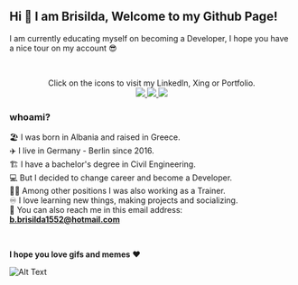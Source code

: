 ## **Hi 👋 I am Brisilda, Welcome to my Github Page!**
I am currently educating myself on becoming a Developer, I hope you have a nice tour on my account 😎

<br/>
<p align="center">
Click on the icons to visit my Linkedln, Xing or Portfolio.
<br/>
<a href="https://www.linkedin.com/in/brisilda-bushi/">
  <img src="https://img.icons8.com/color/48/000000/linkedin.png"/>
</a> 
<a href="https://www.linkedin.com/in/brisilda-bushi/">
  <img src="https://img.icons8.com/color/48/000000/xing.png"/>
</a> 
<a href="https://github.com/Brisilda-Bushi" >
  <img src="https://img.icons8.com/plasticine/56/000000/resume-website.png"/>
</a>
</p>

### **whoami?**

🏖️ I was born in Albania and raised in Greece.
<br/>
✈️ I live in Germany - Berlin since 2016.
<br/>
🏗️ I have a bachelor's degree in Civil Engineering. 
<br/>
💻 But I decided to change career and become a Developer.
<br/>
👩‍🏫 Among other positions I was also working as a Trainer.
<br/>
♾️ I love learning new things, making projects and socializing.
<br/>
📧 You can also reach me in this email address: **b.brisilda1552@hotmail.com**
<br/>

<br/>

 **I hope you love gifs and memes** ❤️
 <br/>

![Alt Text](https://media.giphy.com/media/l3q2KRkOVYvi8WfU4/giphy.gif?cid=ecf05e47xmxtxoto1asc8h1uhrky7jb8sdgbuhxbfvzp1f90&rid=giphy.gif&ct=g)

